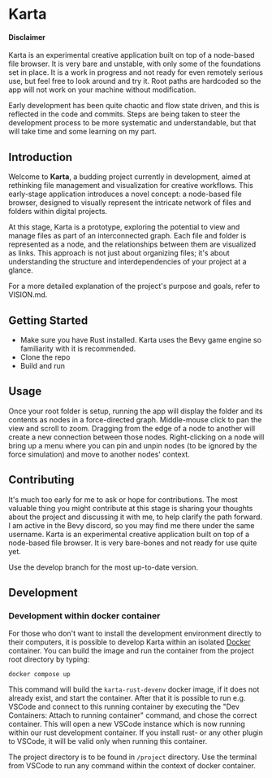 # Karta

#### Disclaimer

Karta is an experimental creative application built on top of a node-based file browser. It is very bare and unstable, with only some of the foundations set in place.  It is a work in progress and not ready for even remotely serious use, but feel free to look around and try it. Root paths are hardcoded so the app will not work on your machine without modification.

Early development has been quite chaotic and flow state driven, and this is reflected in the code and commits. Steps are being taken to steer the development process to be more systematic and understandable, but that will take time and some learning on my part. 

## Introduction

Welcome to **Karta**, a budding project currently in development, aimed at rethinking file management and visualization for creative workflows. This early-stage application introduces a novel concept: a node-based file browser, designed to visually represent the intricate network of files and folders within digital projects.

At this stage, Karta is a prototype, exploring the potential to view and manage files as part of an interconnected graph. Each file and folder is represented as a node, and the relationships between them are visualized as links. This approach is not just about organizing files; it's about understanding the structure and interdependencies of your project at a glance.

For a more detailed explanation of the project's purpose and goals, refer to VISION.md. 

## Getting Started

* Make sure you have Rust installed. Karta uses the Bevy game engine so familiarity with it is recommended. 
* Clone the repo
* Build and run 

## Usage

Once your root folder is setup, running the app will display the folder and its contents as nodes in a force-directed graph. Middle-mouse click to pan the view and scroll to zoom. Dragging from the edge of a node to another will create a new connection between those nodes. Right-clicking on a node will bring up a menu where you can pin and unpin nodes (to be ignored by the force simulation) and move to another nodes' context. 

## Contributing

It's much too early for me to ask or hope for contributions. The most valuable thing you might contribute at this stage is sharing your thoughts about the project and discussing it with me, to help clarify the path forward. I am active in the Bevy discord, so you may find me there under the same username. 
Karta is an experimental creative application built on top of a node-based file browser. It is very bare-bones and not ready for use quite yet. 

Use the develop branch for the most up-to-date version. 

## Development

### Development within docker container

For those who don't want to install the development environment directly to their computers, 
it is possible to develop Karta within an isolated [Docker](https://docs.docker.com/) container. 
You can build the image and run the container from the project root directory by typing: 

    docker compose up

This command will build the `karta-rust-devenv` docker image, if it does not already exist, and 
start the container. After that it is possible to run e.g. VSCode and connect to this running container by 
executing the "Dev Containers: Attach to running container" command, and chose the correct container. 
This will open a new VSCode instance which is now running within our rust development container. 
If you install rust- or any other plugin to VSCode, it will be valid only when running this container. 

The project directory is to be found in `/project` directory. Use the terminal from VSCode to run 
any command within the context of docker container. 


